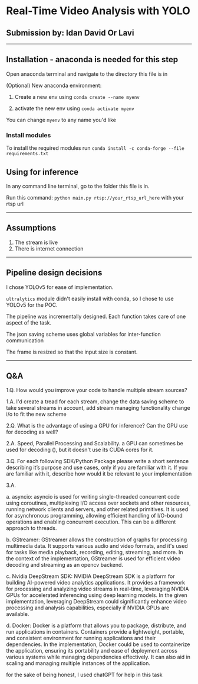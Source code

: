 # Real-Time Video Analysis with YOLO
## Submission by: Idan David Or Lavi

---

## Installation - anaconda is needed for this step

Open anaconda terminal and navigate to the directory this file is in

(Optional) New anaconda environment:
   1. Create a new env using `conda create --name myenv`

   2. activate the new env using `conda activate myenv`

You can change `myenv` to any name you'd like 

### Install modules
To install the required modules run `conda install -c conda-forge --file requirements.txt`


## Using for inference

In any command line terminal, go to the folder this file is in.

Run this command: `python main.py rtsp://your_rtsp_url_here` with your rtsp url


---
## Assumptions

1. The stream is live
2. There is internet connection

---
## Pipeline design decisions

I chose YOLOv5 for ease of implementation. 

`ultralytics` module didn't easily install with conda, so I chose to use YOLOv5 for the POC.

The pipeline was incrementally designed.
Each function takes care of one aspect of the task. 

The json saving scheme uses global variables for inter-function communication

The frame is resized so that the input size is constant.


---
## Q&A

1.Q. How would you improve your code to handle multiple stream sources?

1.A. I'd create a tread for each stream, 
change the data saving scheme to take several streams in account, 
add stream managing functionality
change i/o to fit the new scheme


2.Q. What is the advantage of using a GPU for inference? Can the GPU use for decoding as well?

2.A. Speed, Parallel Processing and Scalability. a GPU can sometimes be used for decoding (), but it doesn't use its CUDA cores for it.



3.Q. For each following SDK/Python Package please write a short sentence describing it’s purpose and use cases, only if you are familiar with it. If you are familiar with it, describe how would it be relevant to your implementation

3.A.

a. asyncio:
asyncio is used for writing single-threaded concurrent code using coroutines, multiplexing I/O access over sockets and other resources, running network clients and servers, and other related primitives. 
It is used for asynchronous programming, allowing efficient handling of I/O-bound operations and enabling concurrent execution. 
This can be a different approach to threads.

b. GStreamer:
GStreamer allows the construction of graphs for processing multimedia data. 
It supports various audio and video formats, and it's used for tasks like media playback, recording, editing, streaming, and more. 
In the context of the implementation, GStreamer is used for efficient video decoding and streaming as an opencv backend.

c. Nvidia DeepStream SDK:
NVIDIA DeepStream SDK is a platform for building AI-powered video analytics applications. 
It provides a framework for processing and analyzing video streams in real-time, leveraging NVIDIA GPUs for accelerated inferencing using deep learning models. 
In the given implementation, leveraging DeepStream could significantly enhance video processing and analysis capabilities, especially if NVIDIA GPUs are available.

d. Docker:
Docker is a platform that allows you to package, distribute, and run applications in containers. 
Containers provide a lightweight, portable, and consistent environment for running applications and their dependencies. 
In the implementation, Docker could be used to containerize the application, ensuring its portability and ease of deployment across various systems while managing dependencies effectively. 
It can also aid in scaling and managing multiple instances of the application.



for the sake of being honest, I used chatGPT for help in this task



